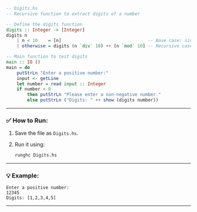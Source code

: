 ```haskell
-- Digits.hs
-- Recursive function to extract digits of a number

-- Define the digits function
digits :: Integer -> [Integer]
digits n
    | n < 10    = [n]                                 -- Base case: single-digit number
    | otherwise = digits (n `div` 10) ++ [n `mod` 10] -- Recursive case

-- Main function to test digits
main :: IO ()
main = do
    putStrLn "Enter a positive number:"
    input <- getLine
    let number = read input :: Integer
    if number < 0
        then putStrLn "Please enter a non-negative number."
        else putStrLn ("Digits: " ++ show (digits number))
```

---

### ✅ How to Run:

1. Save the file as `Digits.hs`.
2. Run it using:

   ```bash
   runghc Digits.hs
   ```

---

### 💡 Example:

```
Enter a positive number:
12345
Digits: [1,2,3,4,5]
```

---
